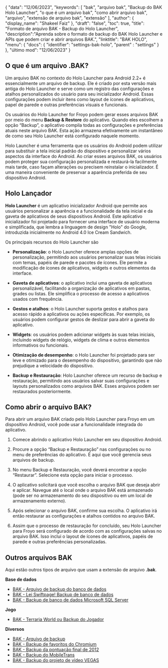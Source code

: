 {
"data": "12/06/2023",
  "keywords": [
"bak",
"arquivo bak",
"Backup do BAK Holo Launcher",
"o que é um arquivo bak",
"como abrir arquivo bak",
"arquivo",
"extensão de arquivo bak",
"extensão"
],
  "author": {
"display_name": "Shakeel Faiz"
},
"draft": "false",
"toc": true,
"title": "Formato de arquivo BAK - Backup do Holo Launcher",
  "description":"Aprenda sobre o formato de backup do BAK Holo Launcher e APIs que podem criar e abrir arquivos BAK.",
"linktitle": "BAK HOLO",
  "menu": {
    "docs": {
      "identifier": "settings-bak-holo",
"parent" : "settings"
}
},
"último mod": "12/06/2023"
}

## O que é um arquivo .BAK?

Um arquivo BAK no contexto do Holo Launcher para Android 2.2+ é essencialmente um arquivo de backup. Ele é criado por esta versão mais antiga do Holo Launcher e serve como um registro das configurações e atalhos personalizados do usuário para seu inicializador Android. Essas configurações podem incluir itens como layout de ícones de aplicativos, papel de parede e outras preferências visuais e funcionais.

Os usuários do Holo Launcher for Froyo podem gerar esses arquivos BAK por meio do menu **Backup & Restore** do aplicativo. Quando eles escolhem a opção “Backup”, o aplicativo compila todas as configurações e preferências atuais neste arquivo BAK. Esta ação armazena efetivamente um instantâneo de como seu Holo Launcher está configurado naquele momento.

Holo Launcher é uma ferramenta que os usuários do Android podem utilizar para substituir a tela inicial padrão do dispositivo e personalizar vários aspectos da interface do Android. Ao criar esses arquivos BAK, os usuários podem proteger sua configuração personalizada e restaurá-la facilmente mais tarde, caso façam alterações ou precisem reinstalar o inicializador. É uma maneira conveniente de preservar a aparência preferida de seu dispositivo Android.

## Holo Lançador

**Holo Launcher** é um aplicativo inicializador Android que permite aos usuários personalizar a aparência e a funcionalidade da tela inicial e da gaveta de aplicativos de seus dispositivos Android. Este aplicativo inicializador foi projetado para fornecer uma interface de usuário moderna e simplificada, que lembra a linguagem de design "Holo" do Google, introduzida inicialmente no Android 4.0 Ice Cream Sandwich.

Os principais recursos do Holo Launcher são

- **Personalização**: o Holo Launcher oferece amplas opções de personalização, permitindo aos usuários personalizar suas telas iniciais com temas, papéis de parede e pacotes de ícones. Ele permite a modificação de ícones de aplicativos, widgets e outros elementos da interface.

- **Gaveta de aplicativos**: o aplicativo inclui uma gaveta de aplicativos personalizável, facilitando a organização de aplicativos em pastas, grades ou listas. Ele simplifica o processo de acesso a aplicativos usados com frequência.

- **Gestos e atalhos**: o Holo Launcher suporta gestos e atalhos para acesso rápido a aplicativos ou ações específicas. Por exemplo, os usuários podem configurar gestos de deslizar para abrir a gaveta do aplicativo.

- **Widgets**: os usuários podem adicionar widgets às suas telas iniciais, incluindo widgets de relógio, widgets de clima e outros elementos informativos ou funcionais.

- **Otimização de desempenho**: o Holo Launcher foi projetado para ser leve e otimizado para o desempenho do dispositivo, garantindo que não prejudique a velocidade do dispositivo.

- **Backup e Restauração**: Holo Launcher oferece um recurso de backup e restauração, permitindo aos usuários salvar suas configurações e layouts personalizados como arquivos BAK. Esses arquivos podem ser restaurados posteriormente.

## Como abrir o arquivo BAK?

Para abrir um arquivo BAK criado pelo Holo Launcher para Froyo em um dispositivo Android, você pode usar a funcionalidade integrada do aplicativo.

1. Comece abrindo o aplicativo Holo Launcher em seu dispositivo Android.

2. Procure a opção “Backup e Restauração” nas configurações ou no menu de preferências do aplicativo. É aqui que você gerencia seus arquivos de backup.

3. No menu Backup e Restauração, você deverá encontrar a opção “Restaurar”. Selecione esta opção para iniciar o processo.

4. O aplicativo solicitará que você escolha o arquivo BAK que deseja abrir e aplicar. Navegue até o local onde o arquivo BAK está armazenado (pode ser no armazenamento do seu dispositivo ou em um local de armazenamento externo).

5. Após selecionar o arquivo BAK, confirme sua escolha. O aplicativo irá então restaurar as configurações e atalhos contidos no arquivo BAK.

6. Assim que o processo de restauração for concluído, seu Holo Launcher para Froyo será configurado de acordo com as configurações salvas no arquivo BAK. Isso inclui o layout de ícones de aplicativos, papéis de parede e outras preferências personalizadas.

## Outros arquivos BAK

Aqui estão outros tipos de arquivo que usam a extensão de arquivo **.bak**.

**Base de dados**
- [BAK - Arquivo de backup do banco de dados](/pt/database/bak/)
- [BAK - Lei Swiftpage! Backup de banco de dados](/pt/database/bak-act/)
- [BAK - Backup de banco de dados Microsoft SQL Server](/pt/database/bak-sqlserver/)

**Jogo**
- [BAK - Terraria World ou Backup do Jogador](/pt/game/bak-terraria/)

**Diversos**
- [BAK - Arquivo de backup](/pt/misc/bak-backup/)
- [BAK - Backup de favoritos do Chromium](/pt/misc/bak-chromium/)
- [BAK - Backup da pontuação final de 2012](/pt/misc/bak-finale/)
- [BAK - Backup do MobileTrans](/pt/misc/bak-mobiletrans/)
- [BAK - Backup do projeto de vídeo VEGAS](/pt/misc/bak-vegas/)

